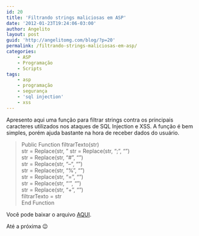 ```yaml
---
id: 20
title: 'Filtrando strings maliciosas em ASP'
date: '2012-01-23T19:24:06-03:00'
author: Angelito
layout: post
guid: 'http://angelitomg.com/blog/?p=20'
permalink: /filtrando-strings-maliciosas-em-asp/
categories:
    - ASP
    - Programação
    - Scripts
tags:
    - asp
    - programação
    - segurança
    - 'sql injection'
    - xss
---
```


Apresento aqui uma função para filtrar strings contra os principais caracteres utilizados nos ataques de SQL Injection e XSS. A função é bem simples, porém ajuda bastante na hora de receber dados do usuário.

> Public Function filtrarTexto(str)  
> str = Replace(str, ” str = Replace(str, “;”, “”)  
> str = Replace(str, “#”, “”)  
> str = Replace(str, “–“, “”)  
> str = Replace(str, “%”, “”)  
> str = Replace(str, “=”, “”)  
> str = Replace(str, “‘”, “”)  
> str = Replace(str, “+”, “”)  
> filtrarTexto = str  
> End Function

Você pode baixar o arquivo [AQUI](https://angelitomg.com/downloads/filtrarTexto.zip).

Até a próxima 😉